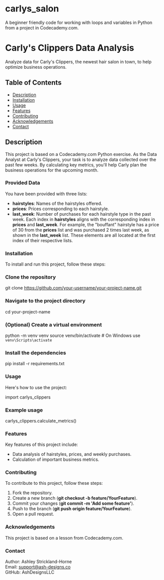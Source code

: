 # carlys_salon
A beginner friendly code for working with loops and variables in Python from a project in Codecademy.com.

# Carly's Clippers Data Analysis
Analyze data for Carly's Clippers, the newest hair salon in town, to help optimize business operations.

## Table of Contents
- [Description](#description)
- [Installation](#Installation)
- [Usage](#Usage)
- [Features](#Features)
- [Contributing](#Contributing)
- [Acknowledgements](#Acknowledgements)
- [Contact](#Contact)

## Description
This project is based on a Codecademy.com Python exercise. As the Data Analyst at Carly's Clippers, your task is to analyze data collected over the past few weeks. By calculating key metrics, you'll help Carly plan the business operations for the upcoming month.

### Provided Data
You have been provided with three lists:

- **hairstyles**: Names of the hairstyles offered.
- **prices**: Prices corresponding to each hairstyle.
- **last_week**: Number of purchases for each hairstyle type in the past week.
Each index in **hairstyles** aligns with the corresponding index in **prices** and **last_week**. For example, the "bouffant" hairstyle has a price of 30 from the **prices** list and was purchased 2 times last week, as shown in the **last_week** list. These elements are all located at the first index of their respective lists.

### Installation
To install and run this project, follow these steps:

### Clone the repository
git clone https://github.com/your-username/your-project-name.git

### Navigate to the project directory
cd your-project-name

### (Optional) Create a virtual environment
python -m venv venv
source venv/bin/activate  # On Windows use `venv\Scripts\activate`

### Install the dependencies
pip install -r requirements.txt

### Usage
Here's how to use the project:

import carlys_clippers

### Example usage
carlys_clippers.calculate_metrics()

### Features
Key features of this project include:

- Data analysis of hairstyles, prices, and weekly purchases.
- Calculation of important business metrics.

### Contributing
To contribute to this project, follow these steps:

1. Fork the repository.
2. Create a new branch (**git checkout -b feature/YourFeature**).
3. Commit your changes (**git commit -m 'Add some feature'**).
4. Push to the branch (**git push origin feature/YourFeature**).
5. Open a pull request.

### Acknowledgements
This project is based on a lesson from Codecademy.com.

### Contact
Author: Ashley Strickland-Horne\
Email: support@ash-designs.co\
GitHub: AshDesignsLLC